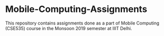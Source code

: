 # Mobile-Computing-Assignments
This repository contains assignments done as a part of Mobile Computing (CSE535) course in the Monsoon 2019 semester at IIIT Delhi.
